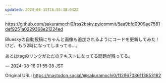 ```yaml
---
updated: 2024-08-15T16:55:38.042Z
---
```


<p><a href="https://github.com/sakuramochi0/rss2bsky.py/commit/5aa9bfd0909ae7581def9251a0229368e21224ed" target="_blank" rel="nofollow noopener noreferrer" translate="no"><span class="invisible">https://</span><span class="ellipsis">github.com/sakuramochi0/rss2bs</span><span class="invisible">ky.py/commit/5aa9bfd0909ae7581def9251a0229368e21224ed</span></a></p><p>Blueskyの自動投稿にちゃんと画像も追加されるようにコードを更新してみた！けど、もう2時になってしまってる…。</p><p>あとはtagのリンクがただのテキストになってる問題が残ってる。</p>

&mdash; 2024-08-16 01:55:38 JST

Original URL: https://mastodon.social/@sakuramochi0/112967086113853182
